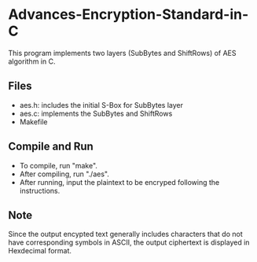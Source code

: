 # Advances-Encryption-Standard-in-C
This program implements two layers (SubBytes and ShiftRows) of AES algorithm in C.

## Files
* aes.h: includes the initial S-Box for SubBytes layer
* aes.c: implements the SubBytes and ShiftRows
* Makefile

## Compile and Run
* To compile, run "make".
* After compiling, run "./aes".
* After running, input the plaintext to be encryped following the instructions.

## Note
Since the output encypted text generally includes characters that do not have corresponding symbols in ASCII, the output ciphertext is displayed in Hexdecimal format.
